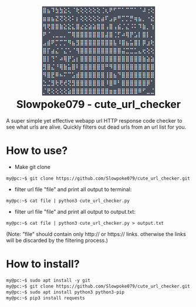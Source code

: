 <h1 align="center">
  <br>
  <a href=""><img src="https://github.com/Slowpoke079/cute_url_checker/blob/master/image.PNG" alt="" width="308px;"></a>
  <br>
  Slowpoke079 - cute_url_checker
  <br>
</h1>
A super simple yet effective webapp url HTTP response code checker to see what urls are alive. Quickly filters out dead urls from an url list for you.

# How to use?
- Make git clone
```console
my@pc:~$ git clone https://github.com/Slowpoke079/cute_url_checker.git
```

- filter url file "file" and print all output to terminal:
```console
my@pc:~$ cat file | python3 cute_url_checker.py
```

- filter url file "file" and print all output to output.txt:
```console
my@pc:~$ cat file | python3 cute_url_checker.py > output.txt
```

(Note: "file" should contain only http:// or https:// links. otherwise the links will be discarded by the filtering process.)

# How to install?

```console
my@pc:~$ sudo apt install -y git
my@pc:~$ git clone https://github.com/Slowpoke079/cute_url_checker.git
my@pc:~$ sudo apt install python3 python3-pip
my@pc:~$ pip3 install requests
```

